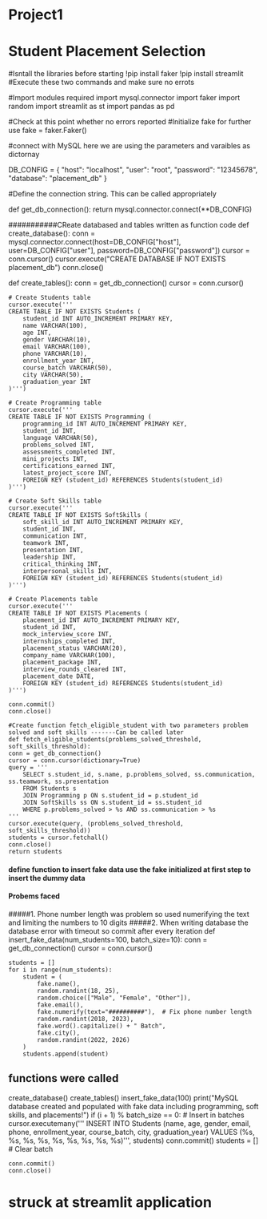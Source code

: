 # Project1
# Student Placement Selection 
#Isntall the libraries before starting
!pip install faker
!pip install streamlit
#Execute these two commands and make sure no errots

#Import modules required
import mysql.connector
import faker
import random
import streamlit as st
import pandas as pd

#Check at this point whether no errors reported
#Initialize fake for further use
fake = faker.Faker()

#connect with MySQL here we are using the parameters and varaibles as dictornay

DB_CONFIG = {
    "host": "localhost",
    "user": "root",
    "password": "12345678",
    "database": "placement_db"
}

#Define the connection string. This can be called appropriately


def get_db_connection():
    return mysql.connector.connect(**DB_CONFIG)

###########CReate databased and tables written as function code
def create_database():
    conn = mysql.connector.connect(host=DB_CONFIG["host"], user=DB_CONFIG["user"], password=DB_CONFIG["password"])
    cursor = conn.cursor()
    cursor.execute("CREATE DATABASE IF NOT EXISTS placement_db")
    conn.close()

def create_tables():
    conn = get_db_connection()
    cursor = conn.cursor()
    
    # Create Students table
    cursor.execute('''
    CREATE TABLE IF NOT EXISTS Students (
        student_id INT AUTO_INCREMENT PRIMARY KEY,
        name VARCHAR(100),
        age INT,
        gender VARCHAR(10),
        email VARCHAR(100),
        phone VARCHAR(10),
        enrollment_year INT,
        course_batch VARCHAR(50),
        city VARCHAR(50),
        graduation_year INT
    )''')
    
    # Create Programming table
    cursor.execute('''
    CREATE TABLE IF NOT EXISTS Programming (
        programming_id INT AUTO_INCREMENT PRIMARY KEY,
        student_id INT,
        language VARCHAR(50),
        problems_solved INT,
        assessments_completed INT,
        mini_projects INT,
        certifications_earned INT,
        latest_project_score INT,
        FOREIGN KEY (student_id) REFERENCES Students(student_id)
    )''')
    
    # Create Soft Skills table
    cursor.execute('''
    CREATE TABLE IF NOT EXISTS SoftSkills (
        soft_skill_id INT AUTO_INCREMENT PRIMARY KEY,
        student_id INT,
        communication INT,
        teamwork INT,
        presentation INT,
        leadership INT,
        critical_thinking INT,
        interpersonal_skills INT,
        FOREIGN KEY (student_id) REFERENCES Students(student_id)
    )''')
    
    # Create Placements table
    cursor.execute('''
    CREATE TABLE IF NOT EXISTS Placements (
        placement_id INT AUTO_INCREMENT PRIMARY KEY,
        student_id INT,
        mock_interview_score INT,
        internships_completed INT,
        placement_status VARCHAR(20),
        company_name VARCHAR(100),
        placement_package INT,
        interview_rounds_cleared INT,
        placement_date DATE,
        FOREIGN KEY (student_id) REFERENCES Students(student_id)
    )''')
    
    conn.commit()
    conn.close()

    #Create function fetch_eligible_student with two parameters problem solved and soft skills -------Can be called later
    def fetch_eligible_students(problems_solved_threshold, soft_skills_threshold):
    conn = get_db_connection()
    cursor = conn.cursor(dictionary=True)
    query = '''
        SELECT s.student_id, s.name, p.problems_solved, ss.communication, ss.teamwork, ss.presentation
        FROM Students s
        JOIN Programming p ON s.student_id = p.student_id
        JOIN SoftSkills ss ON s.student_id = ss.student_id
        WHERE p.problems_solved > %s AND ss.communication > %s
    '''
    cursor.execute(query, (problems_solved_threshold, soft_skills_threshold))
    students = cursor.fetchall()
    conn.close()
    return students

#### define function to insert fake data  use the fake initialized at first step to insert the dummy data
#### Probems faced
#####1. Phone number length was problem so used numerifying the text and limiting the numbers to 10 digits
#####2. When writing database the database error with timeout so commit after every iteration
    def insert_fake_data(num_students=100, batch_size=10):
    conn = get_db_connection()
    cursor = conn.cursor()
    
    students = []
    for i in range(num_students):
        student = (
            fake.name(),
            random.randint(18, 25),
            random.choice(["Male", "Female", "Other"]),
            fake.email(),
            fake.numerify(text="##########"),  # Fix phone number length
            random.randint(2018, 2023),
            fake.word().capitalize() + " Batch",
            fake.city(),
            random.randint(2022, 2026)
        )
        students.append(student)

## functions were called
create_database()
create_tables()
insert_fake_data(100)
print("MySQL database created and populated with fake data including programming, soft skills, and placements!")
        if (i + 1) % batch_size == 0:  # Insert in batches
            cursor.executemany('''
            INSERT INTO Students (name, age, gender, email, phone, enrollment_year, course_batch, city, graduation_year)
            VALUES (%s, %s, %s, %s, %s, %s, %s, %s, %s)''', students)
            conn.commit()
            students = []  # Clear batch

    conn.commit() 
    conn.close()

  # struck at streamlit application
